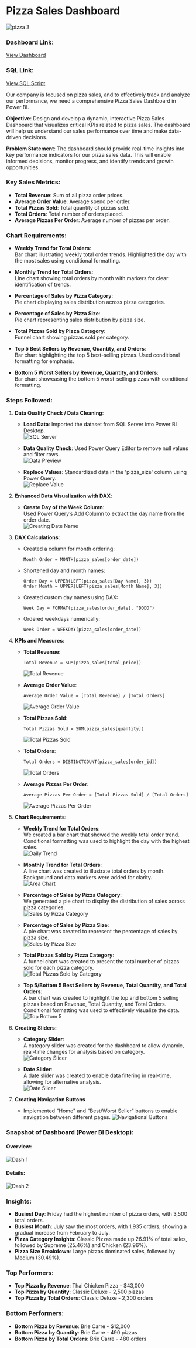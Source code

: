 # Pizza Sales Dashboard

![pizza  3](https://github.com/user-attachments/assets/e809cea0-665b-42a4-8f9c-ebc51f546004)
### Dashboard Link: 
[View Dashboard](https://app.powerbi.com/view?r=eyJrIjoiNDBmNDQwZWMtZTA5NS00NGZlLThlYWYtZWRmYWEyNDgwNGVlIiwidCI6ImQyZWNmMmFkLTQ3ZTQtNDgxMi1hODAzLWVmMGZiNGNkODBmMiJ9)

### SQL Link: 
[View SQL Script](https://github.com/AlexanderHolland/Portfolio-Projects/blob/main/Pizza%20Sales.sql)

Our company is focused on pizza sales, and to effectively track and analyze our performance, we need a comprehensive Pizza Sales Dashboard in Power BI.

**Objective**: 
Design and develop a dynamic, interactive Pizza Sales Dashboard that visualizes critical KPIs related to pizza sales. The dashboard will help us understand our sales performance over time and make data-driven decisions.

**Problem Statement**: 
The dashboard should provide real-time insights into key performance indicators for our pizza sales data. This will enable informed decisions, monitor progress, and identify trends and growth opportunities.

### Key Sales Metrics:
- **Total Revenue**: Sum of all pizza order prices.
- **Average Order Value**: Average spend per order.
- **Total Pizzas Sold**: Total quantity of pizzas sold.
- **Total Orders**: Total number of orders placed.
- **Average Pizzas Per Order**: Average number of pizzas per order.

### Chart Requirements:
- **Weekly Trend for Total Orders**:  
  Bar chart illustrating weekly total order trends. Highlighted the day with the most sales using conditional formatting.
  
- **Monthly Trend for Total Orders**:  
  Line chart showing total orders by month with markers for clear identification of trends.
  
- **Percentage of Sales by Pizza Category**:  
  Pie chart displaying sales distribution across pizza categories.
  
- **Percentage of Sales by Pizza Size**:  
  Pie chart representing sales distribution by pizza size.
  
- **Total Pizzas Sold by Pizza Category**:  
  Funnel chart showing pizzas sold per category.
  
- **Top 5 Best Sellers by Revenue, Quantity, and Orders**:  
  Bar chart highlighting the top 5 best-selling pizzas. Used conditional formatting for emphasis.
  
- **Bottom 5 Worst Sellers by Revenue, Quantity, and Orders**:  
  Bar chart showcasing the bottom 5 worst-selling pizzas with conditional formatting.

### Steps Followed:

1. **Data Quality Check / Data Cleaning**:  
   - **Load Data**: Imported the dataset from SQL Server into Power BI Desktop.  
     ![SQL Server](https://github.com/user-attachments/assets/61c2b3a8-12e1-4a6f-a98f-b64d1481ee8d)
     
   - **Data Quality Check**: Used Power Query Editor to remove null values and filter rows.  
     ![Data Preview](https://github.com/user-attachments/assets/bb898399-fecc-4351-8f5d-1400550210bf)
     
   - **Replace Values**: Standardized data in the 'pizza_size' column using Power Query.  
     ![Replace Value](https://github.com/user-attachments/assets/2c805197-80ee-47c8-aa49-7382b0302743)

2. **Enhanced Data Visualization with DAX**:  
   - **Create Day of the Week Column**:  
     Used Power Query’s Add Column to extract the day name from the order date.  
     ![Creating Date Name](https://github.com/user-attachments/assets/37ed8724-9213-409d-b6e6-7d929abb4b53)

3. **DAX Calculations**:
   - Created a column for month ordering:  
     ```DAX
     Month Order = MONTH(pizza_sales[order_date])
     ```
     
   - Shortened day and month names:  
     ```DAX
     Order Day = UPPER(LEFT(pizza_sales[Day Name], 3))
     Order Month = UPPER(LEFT(pizza_sales[Month Name], 3))
     ```
     
   - Created custom day names using DAX:  
     ```DAX
     Week Day = FORMAT(pizza_sales[order_date], "DDDD")
     ```
     
   - Ordered weekdays numerically:  
     ```DAX
     Week Order = WEEKDAY(pizza_sales[order_date])
     ```

4. **KPIs and Measures**:

   - **Total Revenue**:  
     ```DAX
     Total Revenue = SUM(pizza_sales[total_price])
     ```  
     ![Total Revenue](https://github.com/user-attachments/assets/e0f5e1be-9892-476b-9af4-b47e74449d82)
     
   - **Average Order Value**:  
     ```DAX
     Average Order Value = [Total Revenue] / [Total Orders]
     ```  
     ![Average Order Value](https://github.com/user-attachments/assets/f7a1d37e-6ec1-44e1-80c1-f1e184f845c8)
     
   - **Total Pizzas Sold**:  
     ```DAX
     Total Pizzas Sold = SUM(pizza_sales[quantity])
     ```  
     ![Total Pizzas Sold](https://github.com/user-attachments/assets/d7d131a8-a207-497c-ae8f-15121782ec1b)
     
   - **Total Orders**:  
     ```DAX
     Total Orders = DISTINCTCOUNT(pizza_sales[order_id])
     ```  
     ![Total Orders](https://github.com/user-attachments/assets/7d3cced7-e238-47d4-87f4-1f556e0d73ed)
     
   - **Average Pizzas Per Order**:  
     ```DAX
     Average Pizzas Per Order = [Total Pizzas Sold] / [Total Orders]
     ```  
     ![Average Pizzas Per Order](https://github.com/user-attachments/assets/759e9e12-aeb2-4254-9949-9788fadccca0)

5. **Chart Requirements:**

   - **Weekly Trend for Total Orders**:  
     We created a bar chart that showed the weekly total order trend. Conditional formatting was used to highlight the day with the highest sales.  
     ![Daily Trend](https://github.com/user-attachments/assets/1fcc4fa6-40b8-4fc4-8106-f26e8f7e429d)

   - **Monthly Trend for Total Orders**:  
     A line chart was created to illustrate total orders by month. Background and data markers were added for clarity.  
     ![Area Chart](https://github.com/user-attachments/assets/61f848fc-acd6-40cf-8290-29f8a438572d)

   - **Percentage of Sales by Pizza Category**:  
     We generated a pie chart to display the distribution of sales across pizza categories.  
     ![Sales by Pizza Category](https://github.com/user-attachments/assets/257f28df-bb17-4fed-a694-1f77dae5fa5b)

   - **Percentage of Sales by Pizza Size**:  
     A pie chart was created to represent the percentage of sales by pizza size.  
     ![Sales by Pizza Size](https://github.com/user-attachments/assets/52d0ddb0-15b7-4fe3-8ce3-a150541fbc7f)

   - **Total Pizzas Sold by Pizza Category**:  
     A funnel chart was created to present the total number of pizzas sold for each pizza category.  
     ![Total Pizzas Sold by Category](https://github.com/user-attachments/assets/a8cf5675-36f7-4b44-82e1-f1f57feff60f)

   - **Top 5/Bottom 5 Best Sellers by Revenue, Total Quantity, and Total Orders**:  
     A bar chart was created to highlight the top and bottom 5 selling pizzas based on Revenue, Total Quantity, and Total Orders. Conditional formatting was used to effectively visualize the data.  
     ![Top Bottom 5](https://github.com/user-attachments/assets/562db75c-c39d-448f-b742-1d0921f66ef7)

6. **Creating Sliders:**

   - **Category Slider**:  
     A category slider was created for the dashboard to allow dynamic, real-time changes for analysis based on category.  
     ![Category Slicer](https://github.com/user-attachments/assets/5339c4aa-806f-4178-b9e3-2618d8be6897)

   - **Date Slider**:  
     A date slider was created to enable data filtering in real-time, allowing for alternative analysis.  
     ![Date Slicer](https://github.com/user-attachments/assets/fe296365-8316-427e-9b79-7f377731e092)

7. **Creating Navigation Buttons**


   - Implemented "Home" and "Best/Worst Seller" buttons to enable navigation between different pages. 
      ![Navigational Buttons](https://github.com/user-attachments/assets/bd5e7d06-dd31-45e6-a3b9-043ffb1abb58)
### Snapshot of Dashboard (Power BI Desktop):
#### Overview:
![Dash 1](https://github.com/user-attachments/assets/10e6e641-d83a-4f87-8691-ecb8147148b8)

#### Details:
![Dash 2](https://github.com/user-attachments/assets/267ab106-8f5e-4b62-8d3f-c3edb1d709fd)

### Insights:
- **Busiest Day**: Friday had the highest number of pizza orders, with 3,500 total orders.
- **Busiest Month**: July saw the most orders, with 1,935 orders, showing a gradual increase from February to July.
- **Pizza Category Insights**: Classic Pizzas made up 26.91% of total sales, followed by Supreme (25.46%) and Chicken (23.96%).
- **Pizza Size Breakdown**: Large pizzas dominated sales, followed by Medium (30.49%).

### Top Performers:
- **Top Pizza by Revenue**: Thai Chicken Pizza - $43,000
- **Top Pizza by Quantity**: Classic Deluxe - 2,500 pizzas
- **Top Pizza by Total Orders**: Classic Deluxe - 2,300 orders

### Bottom Performers:
- **Bottom Pizza by Revenue**: Brie Carre - $12,000
- **Bottom Pizza by Quantity**: Brie Carre - 490 pizzas
- **Bottom Pizza by Total Orders**: Brie Carre - 480 orders


